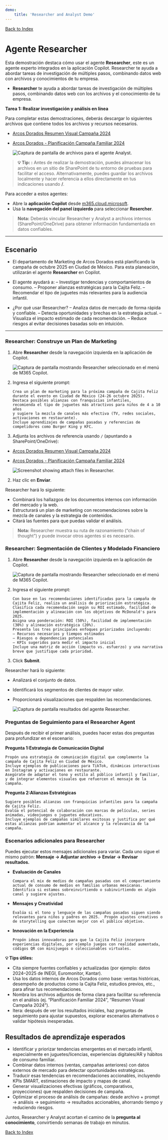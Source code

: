```yaml
---
demo:
    title: 'Researcher and Analyst Demo'
---
```


[Back to Index](https://github.com/emontes07/Learning/)

# Agente Researcher

Esta demostración destaca cómo usar el agente **Researcher**, este es un agente experto integrados en la aplicación Copilot. Researcher te ayuda a abordar tareas de investigación de múltiples pasos, combinando datos web con archivos y conocimientos de tu empresa.

- **Researcher** te ayuda a abordar tareas de investigación de múltiples pasos, combinando datos web con los archivos y el conocimiento de tu empresa.
  
**Tarea 1: Realizar investigación y análisis en línea**

Para completar estas demostraciones, deberás descargar lo siguientes archivos que contiene todos los archivos y recursos necesarios.

- [Arcos Dorados Resumen Visual Campaña 2024](https://github.com/emontes07/Learning/blob/main/ResourceFiles/Arcos%20Dorados%20Resumen%20Visual%20%E2%80%93%20Campa%C3%B1a%20Familiar%202024.pptx)

- [Arcos Dorados - Planificación Campaña Familiar 2024](https://github.com/emontes07/Learning/blob/main/ResourceFiles/Arcos%20Dorados%20-%20Planificaci%C3%B3n%20Campa%C3%B1a%20Familiar%202024.docx)

  ![Captura de pantalla de archivos para el agente Analyst.](../Prompts/Media/ArcosAnalyst03.png)

> **💡 Tip: :** Antes de realizar la demostración, puedes almacenar los archivos en un sitio de SharePoint de tu entorno de pruebas para facilitar el acceso. Alternativamente, puedes guardar los archivos localmente y hacer referencia a ellos directamente en tus indicaciones usando **/**.



Para acceder a estos agentes:  

- Abre la **aplicación Copilot** desde [m365.cloud.microsoft](https://m365.cloud.microsoft).  
- Usa la **navegación del panel izquierdo** para seleccionar  **Resercher**.  

> **Nota:** Deberás vincular Researcher y Analyst a archivos internos (SharePoint/OneDrive) para obtener información fundamentada en datos confiables.

---

## Escenario
- El departamento de Marketing de Arcos Dorados está planificando la campaña de octubre 2025 en Ciudad de México. Para esta planeación, utilizarán el agente **Researcher** en Copilot.
  
- El agente ayudará a:
 – Investigar tendencias y comportamientos de consumo.
 – Proponer alianzas estratégicas para la Cajita Feliz.
 – Recomendar el tipo de juguetes más relevantes para la audiencia infantil.
  
- ¿Por qué usar Researcher?
  – Analiza datos de mercado de forma rápida y confiable.
  – Detecta oportunidades y brechas en la estrategia actual.
  – Visualiza el impacto estimado de cada recomendación.
  – Reduce riesgos al evitar decisiones basadas solo en intuición.

---

### Researcher: Construye un Plan de Marketing


1. Abre **Researcher** desde la navegación izquierda en la aplicación de Copilot.  

    ![Captura de pantalla mostrando Researcher seleccionado en el menú de M365 Copilot.](../Prompts/Media/researcher.png)  

2. Ingresa el siguiente prompt:

    ```text
    Crea un plan de marketing para la próxima campaña de Cajita Feliz 
    durante el evento en Ciudad de México (24-26 octubre 2025). 
    Destaca posibles alianzas con franquicias infantiles, 
    recomienda el tipo de juguetes más atractivos para niños de 4 a 10 años 
    y sugiere la mezcla de canales más efectiva (TV, redes sociales, activaciones en restaurante). 
    Incluye aprendizajes de campañas pasadas y referencias de competidores como Burger King y KFC.
    ```

1. Adjunta los archivos de referencia usando `/` (apuntando a SharePoint/OneDrive):  

- [Arcos Dorados Resumen Visual Campaña 2024](https://github.com/emontes07/Learning/blob/main/ResourceFiles/Arcos%20Dorados%20Resumen%20Visual%20%E2%80%93%20Campa%C3%B1a%20Familiar%202024.pptx)

- [Arcos Dorados - Planificación Campaña Familiar 2024](https://github.com/emontes07/Learning/blob/main/ResourceFiles/Arcos%20Dorados%20-%20Planificaci%C3%B3n%20Campa%C3%B1a%20Familiar%202024.docx)


    ![Screenshot showing attach files in Researcher.](../Prompts/Media/ArcosAnalyst05.png)  

2. Haz clic en **Enviar**.  

Researcher hará lo siguiente:  

- Combinará los hallazgos de los documentos internos con información del mercado y la web.  
- Estructurará un plan de marketing con recomendaciones sobre la mezcla de canales y la estrategia de contenidos.  
- Citará las fuentes para que puedas validar el análisis.  

> **Nota:** Researcher muestra su ruta de razonamiento (“chain of thought”) y puede invocar otros agentes si es necesario.  

### Researcher: Segmentación de Clientes y Modelado Financiero

1. Abre **Researcher** desde la navegación izquierda en la aplicación de Copilot. 

   ![Captura de pantalla mostrando Researcher seleccionado en el menú de M365 Copilot.](../Prompts/Media/researcher.png)


1. Ingresa el siguiente prompt:

    ```text
    Con base en las recomendaciones identificadas para la campaña de Cajita Feliz, realiza un análisis de priorización estratégica.  
    Clasifica cada recomendación según su ROI estimado, facilidad de implementación y alineación con los objetivos de McDonald's para 2025.  
    Asigna una ponderación: ROI (50%), facilidad de implementación (30%) y alineación estratégica (20%).  
    Presenta los tres principales enfoques priorizados incluyendo:
    – Recursos necesarios y tiempos estimados  
    – Riesgos o dependencias potenciales  
    – KPIs sugeridos para medir el impacto inicial  
    Incluye una matriz de acción (impacto vs. esfuerzo) y una narrativa breve que justifique cada prioridad.
    ```

1. Click **Submit**. 

Researcher hará lo siguiente:  

- Analizará el conjunto de datos.  
- Identificará los segmentos de clientes de mayor valor.  
- Proporcionará visualizaciones que respalden las recomendaciones.

  ![Captura de pantalla resultados del agente Researcher.](../Prompts/Media/ArcosAnalyst06.png)

### Preguntas de Seguimiento para el Researcher Agent

Después de recibir el primer análisis, puedes hacer estas dos preguntas para profundizar en el escenario:

**Pregunta 1:Estrategia de Comunicación Digital**  

```text
Propón una estrategia de comunicación digital que complemente la campaña de Cajita Feliz en Ciudad de México.
Incluye ejemplos de publicaciones para TikTok, dinámicas interactivas en Instagram y activaciones en restaurante.  
Asegúrate de adaptar el tono y estilo al público infantil y familiar, y de integrar elementos visuales que refuercen el mensaje de la campaña.
```

**Pregunta 2:Alianzas Estratégicas**  

```text
Sugiere posibles alianzas con franquicias infantiles para la campaña de Cajita Feliz.
Evalúa el potencial de colaboración con marcas de películas, series animadas, videojuegos o juguetes educativos.  
Incluye ejemplos de campañas similares exitosas y justifica por qué estas alianzas podrían aumentar el alcance y la relevancia de la campaña.
```


### Escenarios adicionales para Researcher

Puedes ejecutar estos mensajes adicionales para variar. Cada uno sigue el mismo patrón: **Mensaje → Adjuntar archivo → Enviar → Revisar resultados.**

- **Evaluación de Canales**  

    ```text
    Compara el mix de medios de campañas pasadas con el comportamiento actual de consumo de medios en familias urbanas mexicanas. Identifica si estamos sobreinvirtiendo o subinvirtiendo en algún canal y sugiere ajustes.
    ```  


- **Mensajes y Creatividad**  

    ```text
    Evalúa si el tono y lenguaje de las campañas pasadas siguen siendo relevantes para niños y padres en 2025.  Propón ajustes creativos o de storytelling que conecten mejor con el público objetivo.
    ```  


- **Innovación en la Experiencia**  

    ```text
    Propón ideas innovadoras para que la Cajita Feliz incorpore experiencias digitales, por ejemplo juegos con realidad aumentada, códigos QR con minijuegos o coleccionables virtuales.

    ```  


**💡 Tips útiles:** 
- Cita siempre fuentes confiables y actualizadas (por ejemplo: datos 2024–2025 de INEGI, Euromonitor, Kantar).
- Usa los datos internos de Arcos Dorados como base: ventas históricas, desempeño de productos como la Cajita Feliz, estudios previos, etc., para afinar tus recomendaciones.
- Nombra los archivos adjuntos de forma clara para facilitar su referencia en el análisis (ej. “Planificación Familiar 2024”, “Resumen Visual Campaña 2024”).
- Itera: después de ver los resultados iniciales, haz preguntas de seguimiento para ajustar supuestos, explorar escenarios alternativos o validar hipótesis inesperadas.

## Resultados de aprendizaje esperados

- Identificar y priorizar tendencias emergentes en el mercado infantil, especialmente en juguetes/licencias, experiencias digitales/AR y hábitos de consumo familiar.
- Combinar datos internos (ventas, campañas anteriores) con datos externos de mercado para detectar oportunidades estratégicas.
- Traducir esas tendencias en recomendaciones accionables, incluyendo KPIs SMART, estimaciones de impacto y mapas de canal.
- Generar visualizaciones efectivas (gráficos, comparativos, proyecciones) que respalden decisiones de campaña.
- Optimizar el proceso de análisis de campañas: desde archivo + prompt → análisis → seguimiento → resultados accionables, ahorrando tiempo y reduciendo riesgos.

Juntos, Researcher y Analyst acortan el camino de la **pregunta al conocimiento**, convirtiendo semanas de trabajo en minutos.

[Back to Index](https://emontes07.github.io/Learning/)

